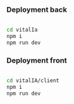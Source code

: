 
### Deployment back

```sh

cd vitalIa
npm i
npm run dev
```

### Deployment front

```sh

cd vitalIA/client
npm i
npm run dev
```